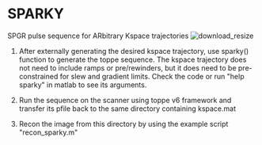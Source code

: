 # SPARKY
SPGR pulse sequence for ARbitrary Kspace trajectories
![download_resize](https://github.com/user-attachments/assets/5b9542cb-a6f4-4d07-ab24-7eb8b6e7cddf)

1. After externally generating the desired kspace trajectory, use sparky() function to generate the toppe sequence.
The kspace trajectory does not need to include ramps or pre/rewinders, but it does need to be pre-constrained for slew
and gradient limits. Check the code or run "help sparky" in matlab to see its arguments.

2. Run the sequence on the scanner using toppe v6 framework and transfer its pfile back to the same directory
containing kspace.mat

3. Recon the image from this directory by using the example script "recon_sparky.m"
